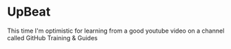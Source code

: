 # UpBeat
This time I'm optimistic for learning from a good youtube video on a channel called GitHub Training &amp; Guides
